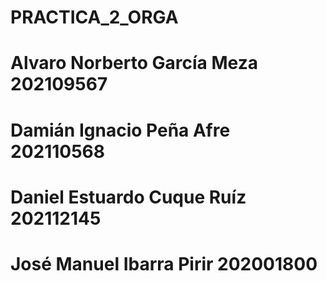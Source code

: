 # PRACTICA_2_ORGA
# Alvaro Norberto García Meza 202109567
# Damián Ignacio Peña Afre 202110568
# Daniel Estuardo Cuque Ruíz 202112145
# José Manuel Ibarra Pirir 202001800
